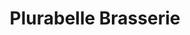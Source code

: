 ---
title: "Plurabelle Brasserie"
address: "Conrad International Dublin, Earlfort Terrace, Dublin City Centre, Co. Dublin, Dublin 2"
tel: "+353 (0)1 676 5555"
county: "Dublin"
category: "Irish Restaurants"
type: "Content"
lat: "53.33555603027344"
lng: "-6.256809711456299"
---